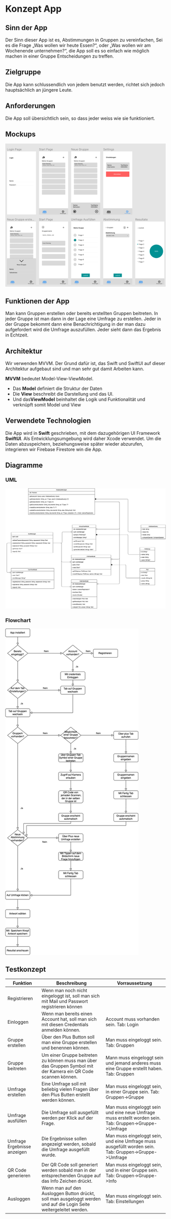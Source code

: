 # Konzept App

## Sinn der App

Der Sinn dieser App ist es, Abstimmungen in Gruppen zu vereinfachen, Sei es die Frage „Was wollen wir heute Essen?“, oder „Was wollen wir am Wochenende unternehmen?“, die App soll es so einfach wie möglich machen in einer Gruppe Entscheidungen zu treffen.

## Zielgruppe

Die App kann schlussendlich von jedem benutzt werden, richtet sich jedoch hauptsächlich an jüngere Leute.

## Anforderungen

Die App soll übersichtlich sein, so dass jeder weiss wie sie funktioniert.

## Mockups

![Mockup](img/mockup.png)

## Funktionen der App

Man kann Gruppen erstellen oder bereits erstellten Gruppen beitreten. In jeder Gruppe ist man dann in der Lage eine Umfrage zu erstellen. Jeder in der Gruppe bekommt dann eine Benachrichtigung in der man dazu aufgefordert wird die Umfrage auszufüllen. Jeder sieht dann das Ergebnis in Echtzeit.

## Architektur

Wir verwenden MVVM. Der Grund dafür ist, das Swift und SwiftUI auf dieser Architektur aufgebaut sind und man sehr gut damit Arbeiten kann.

**MVVM** bedeutet Model-View-ViewModel.

- Das **Model** definiert die Struktur der Daten
- Die **View** beschreibt die Darstellung und das UI.
- Und das**ViewModel** beinhaltet die Logik und Funktionalität und verknüpft somit Model und View

## Verwendete Technologien

Die App wird in **Swift** geschrieben, mit dem dazugehörigen UI Framework **SwiftUI**. Als Entwicklungsumgebung wird daher Xcode verwendet.
Um die Daten abzuspeichern, beziehungsweise später wieder abzurufen, integrieren wir Firebase Firestore win die App.

## Diagramme

### UML

![UML](img/uml.jpg)

### Flowchart

![Flowchart](img/flowchart.jpg)

## Testkonzept

| Funktion                    | Beschreibung                                                                                                        | Vorraussetzung                                                                                          |
| --------------------------- | ------------------------------------------------------------------------------------------------------------------- | ------------------------------------------------------------------------------------------------------- |
| Registrieren                | Wenn man noch nicht eingeloggt ist, soll man sich mit Mail und Passwort registrieren können                         |                                                                                                         |
| Einloggen                   | Wenn man bereits einen Account hat, soll man sich mit diesen Credentials anmelden können.                           | Account muss vorhanden sein. Tab: Login                                                                 |
| Gruppe erstellen            | Über den Plus Button soll man eine Gruppe erstellen und benennen können.                                            | Man muss eingeloggt sein. Tab: Gruppen                                                                  |
| Gruppe beitreten            | Um einer Gruppe beitreten zu können muss man über das Gruppen Symbol mit der Kamera ein QR Code scannen können.     | Mann muss eingeloggt sein und jemand anderes muss eine Gruppe erstellt haben. Tab: Gruppen              |
| Umfrage erstellen           | Eine Umfrage soll mit beliebig vielen Fragen über den Plus Butten erstellt werden können.                           | Man muss eingeloggt sein, in einer Gruppe sein. Tab: Gruppen->Gruppe                                    |
| Umfrage ausfüllen           | Die Umfrage soll ausgefüllt werden per Klick auf der Frage.                                                         | Man muss eingeloggt sein und eine neue Umfrage muss erstellt worden sein. Tab: Gruppen->Gruppe->Umfrage |
| Umfrage Ergebnisse anzeigen | Die Ergebnisse sollen angezeigt werden, sobald die Umfrage ausgefüllt wurde.                                        | Man muss eingeloggt sein, und eine Umfrage muss ausgefüllt worden sein. Tab: Gruppen->Gruppe->Umfrage   |
| QR Code generieren          | Der QR Code soll generiert werden sobald man in der entsprechenden Gruppe auf das Info Zeichen drückt.              | Man muss eingeloggt sein, und in einer Gruppe sein. Tab: Gruppen->Gruppe->Info                          |
| Ausloggen                   | Wenn man auf den Ausloggen Button drückt, soll man ausgeloggt werden und auf die Login Seite weitergeleitet werden. | Man muss eingeloggt sein. Tab: Einstellungen                                                            |
